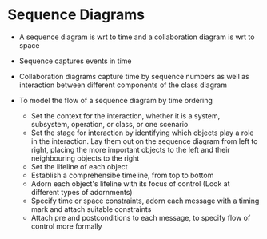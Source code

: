 # Sequence Diagrams

- A sequence diagram is wrt to time and a collaboration diagram is wrt to space

- Sequence captures events in time

- Collaboration diagrams capture time by sequence numbers as well as interaction between different components of the class diagram

- To model the flow of a sequence diagram by time ordering
  - Set the context for the interaction, whether it is a system, subsystem, operation, or class, or one scenario
  - Set the stage for interaction by identifying which objects play a role in the interaction. Lay them out on the sequence diagram from left to right, placing the more important objects to the left and their neighbouring objects to the right
  - Set the lifeline of each object
  - Establish a comprehensibe timeline, from top to bottom
  - Adorn each object's lifeline with its focus of control (Look at different types of adornments)
  - Specify time or space constraints, adorn each message with a timing mark and attach suitable constraints
  - Attach pre and postconditions to each message, to specify flow of control more formally